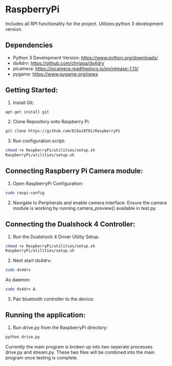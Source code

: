 # RaspberryPi
Includes all RPI functionality for the project. Utilizes python 3 development version.

## Dependencies
- Python 3 Development Version: https://www.python.org/downloads/
- ds4drv: https://github.com/chrippa/ds4drv
- picamera: https://picamera.readthedocs.io/en/release-1.13/
- pygame: https://www.pygame.org/news

## Getting Started:
1. Install Git:
```bash
apt-get install git
```
2. Clone Repository onto Raspberry Pi:
```bash
git clone https://github.com/ECEw18T01/RaspberryPi
```
3. Run configuration script:
```bash
chmod +x RaspberryPi/utilities/setup.sh
RaspberryPi/utilities/setup.sh
```

## Connecting Raspberry Pi Camera module:
1. Open RaspberryPi Configuration:
```bash
sudo raspi-config
```
2. Navigate to Peripherals and enable camera interface:
Ensure the camera module is working by running camera_preview() available in test.py.


## Connecting the Dualshock 4 Controller:
1. Run the Dualshock 4 Driver Utility Setup.
```bash
chmod +x RaspberryPi/utilities/setup.sh
RaspberryPi/utilities/setup.sh
```
2. Next start ds4drv:
```bash
sudo ds4drv
```
As daemon:
```bash
sudo ds4drv &
```
3. Pair bluetooth controller to the device:

## Running the application:
1. Run drive.py from the RaspberryPi directory:
```bash
python drive.py
```
Currently the main program is broken up into two seperate processes drive.py and stream.py. These two files will be combined into the main program once testing is complete.


